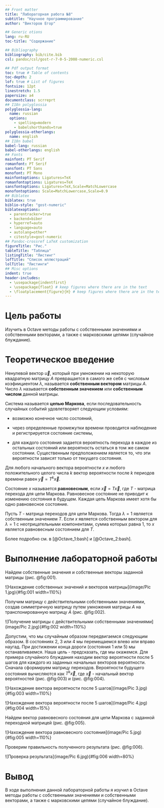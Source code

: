 ```yaml
---
## Front matter
title: "Лабораторная работа №8"
subtitle: "Научное программирование"
author: "Викторов Егор"

## Generic otions
lang: ru-RU
toc-title: "Содержание"

## Bibliography
bibliography: bib/cite.bib
csl: pandoc/csl/gost-r-7-0-5-2008-numeric.csl

## Pdf output format
toc: true # Table of contents
toc-depth: 2
lof: true # List of figures
fontsize: 12pt
linestretch: 1.5
papersize: a4
documentclass: scrreprt
## I18n polyglossia
polyglossia-lang:
  name: russian
  options:
	- spelling=modern
	- babelshorthands=true
polyglossia-otherlangs:
  name: english
## I18n babel
babel-lang: russian
babel-otherlangs: english
## Fonts
mainfont: PT Serif
romanfont: PT Serif
sansfont: PT Sans
monofont: PT Mono
mainfontoptions: Ligatures=TeX
romanfontoptions: Ligatures=TeX
sansfontoptions: Ligatures=TeX,Scale=MatchLowercase
monofontoptions: Scale=MatchLowercase,Scale=0.9
## Biblatex
biblatex: true
biblio-style: "gost-numeric"
biblatexoptions:
  - parentracker=true
  - backend=biber
  - hyperref=auto
  - language=auto
  - autolang=other*
  - citestyle=gost-numeric
## Pandoc-crossref LaTeX customization
figureTitle: "Рис."
tableTitle: "Таблица"
listingTitle: "Листинг"
lofTitle: "Список иллюстраций"
lolTitle: "Листинги"
## Misc options
indent: true
header-includes:
  - \usepackage{indentfirst}
  - \usepackage{float} # keep figures where there are in the text
  - \floatplacement{figure}{H} # keep figures where there are in the text
---
```


# Цель работы

Изучить в Octave методы работы с собственными значениями и собственными векторами, а также с марковскими цепями (случайное блуждание).

# Теоретическое введение

Ненулевой вектор $\vec{u}$, который при умножении на некоторую квадратную матрицу $A$ превращается в самого же себя с числовым коэфиициентом $\lambda$, называется __собственным вектором__ матрицы $A$. Число $\lambda$ называется __собственным значением__ или __собственным числом__ данной матрицы.

Система называется __цепью Маркова__, если последовательность случайных событий удовлетворяет следующим условиям: 

* возможно конечное число состояний,
 
* через определенные промежутки времени проводится наблюдение и регистрируется состояние системы,

* для каждого состояния задается вероятность перехода в каждое из остальных состояний или вероятность остаться в том же самом состоянии. Существенным предположением является то, что эти вероятности зависят только от текущего состояния.

Для любого начального вектора вероятности $x$ и любого положительного целого числа $k$ вектор вероятности после $k$ периодов времени равен $\vec{y} = T^k \vec{x}$.

Состояние $x$ называется __равновесным__, если $\vec{x} = T \vec{x}$, где $T$ - матрица перехода для цепи Маркова. Равновесное состояние не приводит к изменению состояния в будущем. Каждая цепь Маркова имеет хотя бы одно равновесное состояние.

Пусть $T$ - матрица переходов для цепи Маркова. Тогда $\lambda=1$ является собственным значением $T$. Если $x$ является собственным вектором для $\lambda=1$ с неотрицательными компонентами, сумма которых равна $1$, то $x$ является равновесным состоянием для $T$.

Более подробно см. в [@Octave_1:bash] и [@Octave_2:bash].

# Выполнение лабораторной работы

Найдем собственные значения и собственные векторы заданной матрицы (рис. @fig:001).

![Нахождение собственных значений и векторов матрицы](image/Pic 1.jpg){#fig:001 width=110%}

Получим матрицу с действительными собственными значениями, создав симметричную матрицу путем умножения матрицы $A$ на транспонированную матрицу $A$ (рис. @fig:002).

![Получение матрицы с действительными собственными значениями](image/Pic 2.jpg){#fig:002 width=110%}

Допустим, что мы случайным образом передвигаемся следующим образом. В состояниях 2, 3 или 4 мы перемещаемся влево или вправо наугад. При достижении конца дороги (состояния 1 или 5) мы останавливаемся. Наша цель - предсказать, где мы окажемся. Для примера случайного блуждания находим вектор вероятности после 5 шагов для каждого из заданных начальных векторов вероятности. Сначала сформируем матрицу переходов. Вероятности будущего состояния вычисляются как $T^k \vec{x}$, где $\vec{x}$ - начальный вектор вероятностей (рис. @fig:003) и (рис. @fig:004).

![Нахождение вектора вероятности после 5 шагов](image/Pic 3.jpg){#fig:003 width=110%}

![Нахождение вектора вероятности после 5 шагов](image/Pic 4.jpg){#fig:004 width=15%}

Найдем вектор равновесного состояния для цепи Маркова с заданной переходной матрицей (рис. @fig:005).

![Нахождение вектора равновесного состояния](image/Pic 5.jpg){#fig:005 width=110%}

Проверим правильность полученного результата (рис. @fig:006).

![Проверка результата](image/Pic 6.jpg){#fig:006 width=80%}

# Вывод 

В ходе выполнения данной лабораторной работы я изучил в Octave методы работы с собственными значениями и собственными векторами, а также с марковскими цепями (случайное блуждание).
